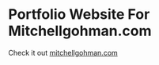 # Portfolio Website For Mitchellgohman.com

Check it out [mitchellgohman.com](https://mitchellgohman.com)